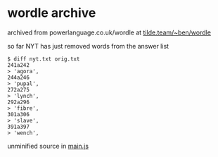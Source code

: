 # wordle archive

archived from powerlanguage.co.uk/wordle at 
[tilde.team/~ben/wordle](https://tilde.team/~ben/wordle/)

so far NYT has just removed words from the answer list

	$ diff nyt.txt orig.txt
	241a242
	> 'agora',
	244a246
	> 'pupal',
	272a275
	> 'lynch',
	292a296
	> 'fibre',
	301a306
	> 'slave',
	391a397
	> 'wench',

unminified source in [main.js](main.js)
